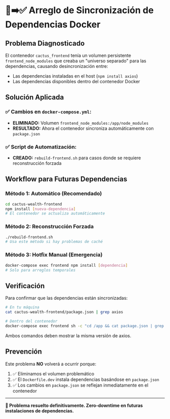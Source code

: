 # 🐛➡️✅ Arreglo de Sincronización de Dependencias Docker

## **Problema Diagnosticado**

El contenedor `cactus_frontend` tenía un volumen persistente `frontend_node_modules` que creaba un "universo separado" para las dependencias, causando desincronización entre:
- Las dependencias instaladas en el host (`npm install axios`)
- Las dependencias disponibles dentro del contenedor Docker

## **Solución Aplicada**

### ✅ **Cambios en `docker-compose.yml`:**
- **ELIMINADO:** Volumen `frontend_node_modules:/app/node_modules`
- **RESULTADO:** Ahora el contenedor sincroniza automáticamente con `package.json`

### ✅ **Script de Automatización:**
- **CREADO:** `rebuild-frontend.sh` para casos donde se requiere reconstrucción forzada

## **Workflow para Futuras Dependencias**

### **Método 1: Automático (Recomendado)**
```bash
cd cactus-wealth-frontend
npm install [nueva-dependencia]
# El contenedor se actualiza automáticamente
```

### **Método 2: Reconstrucción Forzada**
```bash
./rebuild-frontend.sh
# Usa este método si hay problemas de caché
```

### **Método 3: Hotfix Manual (Emergencia)**
```bash
docker-compose exec frontend npm install [dependencia]
# Solo para arreglos temporales
```

## **Verificación**

Para confirmar que las dependencias están sincronizadas:
```bash
# En tu máquina
cat cactus-wealth-frontend/package.json | grep axios

# Dentro del contenedor  
docker-compose exec frontend sh -c "cd /app && cat package.json | grep axios"
```

Ambos comandos deben mostrar la misma versión de axios.

## **Prevención**

Este problema **NO** volverá a ocurrir porque:
1. ✅ Eliminamos el volumen problemático
2. ✅ El `Dockerfile.dev` instala dependencias basándose en `package.json`
3. ✅ Los cambios en `package.json` se reflejan inmediatamente en el contenedor

---
**🎯 Problema resuelto definitivamente. Zero-downtime en futuras instalaciones de dependencias.** 